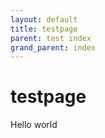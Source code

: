 ```yaml
---
layout: default
title: testpage
parent: test index
grand_parent: index
---
```


# testpage

Hello world


